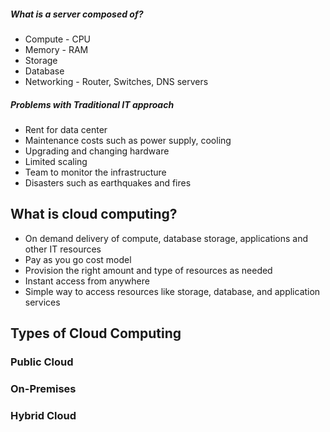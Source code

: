 ##### What is a server composed of?
- Compute - CPU
- Memory - RAM
- Storage
- Database
- Networking - Router, Switches, DNS servers

##### Problems with Traditional IT approach
- Rent for data center
- Maintenance costs such as power supply, cooling
- Upgrading and changing hardware
- Limited scaling
- Team to monitor the infrastructure
- Disasters such as earthquakes and fires


## What is cloud computing?
- On demand delivery of compute, database storage, applications and other IT resources
- Pay as you go cost model
- Provision the right amount and type of resources as needed
- Instant access from anywhere
- Simple way to access resources like storage, database, and application services


## Types of Cloud Computing
### Public Cloud
### On-Premises
### Hybrid Cloud
